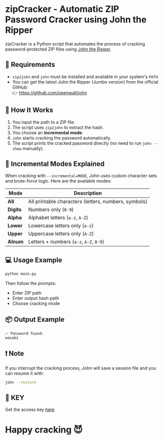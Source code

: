 
# zipCracker - Automatic ZIP Password Cracker using John the Ripper

zipCracker is a Python script that automates the process of cracking password-protected ZIP files using [John the Ripper](https://www.openwall.com/john/).

## 🔧 Requirements

- `zip2john` and `john` must be installed and available in your system's `PATH`.
- You can get the latest John the Ripper (Jumbo version) from the official GitHub:  
  👉 https://github.com/openwall/john

## 🚀 How It Works

1. You input the path to a ZIP file.
2. The script uses `zip2john` to extract the hash.
3. You choose an **incremental mode**.
4. `john` starts cracking the password automatically.
5. The script prints the cracked password directly (no need to run `john --show` manually).

## 🧠 Incremental Modes Explained

When cracking with `--incremental=MODE`, John uses custom character sets and brute-force logic. Here are the available modes:

| Mode     | Description                                      |
|----------|--------------------------------------------------|
| **All**  | All printable characters (letters, numbers, symbols) |
| **Digits** | Numbers only (`0-9`)                          |
| **Alpha** | Alphabet letters (`a-z`, `A-Z`)                 |
| **Lower** | Lowercase letters only (`a-z`)                 |
| **Upper** | Uppercase letters only (`A-Z`)                 |
| **Alnum** | Letters + numbers (`a-z`, `A-Z`, `0-9`)        |

## 💻 Usage Example

```bash
python main.py
```

Then follow the prompts:  
- Enter ZIP path  
- Enter output hash path  
- Choose cracking mode

## 📦 Output Example

```
✅ Password found:
wasabi
```

## ❗ Note

If you interrupt the cracking process, John will save a session file and you can resume it with:

```bash
john --restore
```
## 🔑 KEY
Get the access key [here](https://sfl.gl/LODVkrZ) 



# Happy cracking 😈
